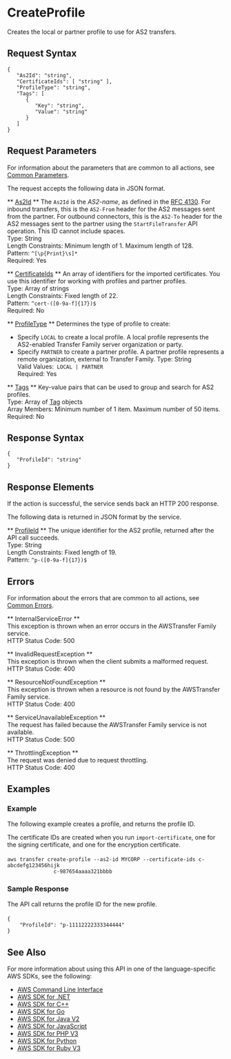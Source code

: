 # CreateProfile<a name="API_CreateProfile"></a>

Creates the local or partner profile to use for AS2 transfers\.

## Request Syntax<a name="API_CreateProfile_RequestSyntax"></a>

```
{
   "As2Id": "string",
   "CertificateIds": [ "string" ],
   "ProfileType": "string",
   "Tags": [ 
      { 
         "Key": "string",
         "Value": "string"
      }
   ]
}
```

## Request Parameters<a name="API_CreateProfile_RequestParameters"></a>

For information about the parameters that are common to all actions, see [Common Parameters](CommonParameters.md)\.

The request accepts the following data in JSON format\.

 ** [As2Id](#API_CreateProfile_RequestSyntax) **   <a name="TransferFamily-CreateProfile-request-As2Id"></a>
The `As2Id` is the *AS2\-name*, as defined in the [RFC 4130](https://datatracker.ietf.org/doc/html/rfc4130)\. For inbound transfers, this is the `AS2-From` header for the AS2 messages sent from the partner\. For outbound connectors, this is the `AS2-To` header for the AS2 messages sent to the partner using the `StartFileTransfer` API operation\. This ID cannot include spaces\.  
Type: String  
Length Constraints: Minimum length of 1\. Maximum length of 128\.  
Pattern: `^[\p{Print}\s]*`   
Required: Yes

 ** [CertificateIds](#API_CreateProfile_RequestSyntax) **   <a name="TransferFamily-CreateProfile-request-CertificateIds"></a>
An array of identifiers for the imported certificates\. You use this identifier for working with profiles and partner profiles\.  
Type: Array of strings  
Length Constraints: Fixed length of 22\.  
Pattern: `^cert-([0-9a-f]{17})$`   
Required: No

 ** [ProfileType](#API_CreateProfile_RequestSyntax) **   <a name="TransferFamily-CreateProfile-request-ProfileType"></a>
Determines the type of profile to create:  
+ Specify `LOCAL` to create a local profile\. A local profile represents the AS2\-enabled Transfer Family server organization or party\.
+ Specify `PARTNER` to create a partner profile\. A partner profile represents a remote organization, external to Transfer Family\.
Type: String  
Valid Values:` LOCAL | PARTNER`   
Required: Yes

 ** [Tags](#API_CreateProfile_RequestSyntax) **   <a name="TransferFamily-CreateProfile-request-Tags"></a>
Key\-value pairs that can be used to group and search for AS2 profiles\.  
Type: Array of [Tag](API_Tag.md) objects  
Array Members: Minimum number of 1 item\. Maximum number of 50 items\.  
Required: No

## Response Syntax<a name="API_CreateProfile_ResponseSyntax"></a>

```
{
   "ProfileId": "string"
}
```

## Response Elements<a name="API_CreateProfile_ResponseElements"></a>

If the action is successful, the service sends back an HTTP 200 response\.

The following data is returned in JSON format by the service\.

 ** [ProfileId](#API_CreateProfile_ResponseSyntax) **   <a name="TransferFamily-CreateProfile-response-ProfileId"></a>
The unique identifier for the AS2 profile, returned after the API call succeeds\.  
Type: String  
Length Constraints: Fixed length of 19\.  
Pattern: `^p-([0-9a-f]{17})$` 

## Errors<a name="API_CreateProfile_Errors"></a>

For information about the errors that are common to all actions, see [Common Errors](CommonErrors.md)\.

 ** InternalServiceError **   
This exception is thrown when an error occurs in the AWSTransfer Family service\.  
HTTP Status Code: 500

 ** InvalidRequestException **   
This exception is thrown when the client submits a malformed request\.  
HTTP Status Code: 400

 ** ResourceNotFoundException **   
This exception is thrown when a resource is not found by the AWSTransfer Family service\.  
HTTP Status Code: 400

 ** ServiceUnavailableException **   
The request has failed because the AWSTransfer Family service is not available\.  
HTTP Status Code: 500

 ** ThrottlingException **   
The request was denied due to request throttling\.  
HTTP Status Code: 400

## Examples<a name="API_CreateProfile_Examples"></a>

### Example<a name="API_CreateProfile_Example_1"></a>

The following example creates a profile, and returns the profile ID\.

The certificate IDs are created when you run `import-certificate`, one for the signing certificate, and one for the encryption certificate\.

#### <a name="w197ab1c52c12c17c15b3b7"></a>

```
aws transfer create-profile --as2-id MYCORP --certificate-ids c-abcdefg123456hijk
               c-987654aaaa321bbbb
```

### Sample Response<a name="API_CreateProfile_Example_2"></a>

The API call returns the profile ID for the new profile\.

#### <a name="w197ab1c52c12c17c15b5b5"></a>

```
{
    "ProfileId": "p-11112222333344444"
}
```

## See Also<a name="API_CreateProfile_SeeAlso"></a>

For more information about using this API in one of the language\-specific AWS SDKs, see the following:
+  [AWS Command Line Interface](https://docs.aws.amazon.com/goto/aws-cli/transfer-2018-11-05/CreateProfile) 
+  [AWS SDK for \.NET](https://docs.aws.amazon.com/goto/DotNetSDKV3/transfer-2018-11-05/CreateProfile) 
+  [AWS SDK for C\+\+](https://docs.aws.amazon.com/goto/SdkForCpp/transfer-2018-11-05/CreateProfile) 
+  [AWS SDK for Go](https://docs.aws.amazon.com/goto/SdkForGoV1/transfer-2018-11-05/CreateProfile) 
+  [AWS SDK for Java V2](https://docs.aws.amazon.com/goto/SdkForJavaV2/transfer-2018-11-05/CreateProfile) 
+  [AWS SDK for JavaScript](https://docs.aws.amazon.com/goto/AWSJavaScriptSDK/transfer-2018-11-05/CreateProfile) 
+  [AWS SDK for PHP V3](https://docs.aws.amazon.com/goto/SdkForPHPV3/transfer-2018-11-05/CreateProfile) 
+  [AWS SDK for Python](https://docs.aws.amazon.com/goto/boto3/transfer-2018-11-05/CreateProfile) 
+  [AWS SDK for Ruby V3](https://docs.aws.amazon.com/goto/SdkForRubyV3/transfer-2018-11-05/CreateProfile) 